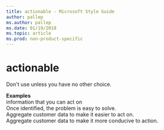 ```yaml
---
title: actionable - Microsoft Style Guide
author: pallep
ms.author: pallep
ms.date: 01/19/2018
ms.topic: article
ms.prod: non-product-specific
---
```


# actionable

Don't use unless you have no other choice. 

**Examples**  
information that you can act on  
Once identified, the problem is easy to solve.   
Aggregate customer data to make it easier to act on.  
Aggregate customer data to make it more conducive to action.  
